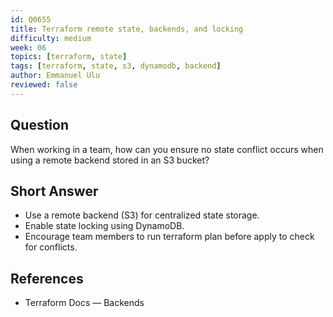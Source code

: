 ```yaml
---
id: Q0655
title: Terraform remote state, backends, and locking
difficulty: medium
week: 06
topics: [terraform, state]
tags: [terraform, state, s3, dynamodb, backend]
author: Emmanuel Ulu
reviewed: false
---
```


## Question
When working in a team, how can you ensure no state conflict occurs when using a remote backend stored in an S3 bucket?

## Short Answer
- Use a remote backend (S3) for centralized state storage.
- Enable state locking using DynamoDB.
- Encourage team members to run terraform plan before apply to check for conflicts.

## References
- Terraform Docs — Backends
